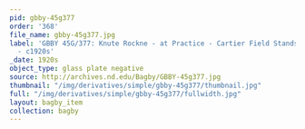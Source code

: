 ```yaml
---
pid: gbby-45g377
order: '368'
file_name: gbby-45g377.jpg
label: 'GBBY 45G/377: Knute Rockne - at Practice - Cartier Field Stands in Background
  - c1920s'
_date: 1920s
object_type: glass plate negative
source: http://archives.nd.edu/Bagby/GBBY-45g377.jpg
thumbnail: "/img/derivatives/simple/gbby-45g377/thumbnail.jpg"
full: "/img/derivatives/simple/gbby-45g377/fullwidth.jpg"
layout: bagby_item
collection: bagby
---
```

